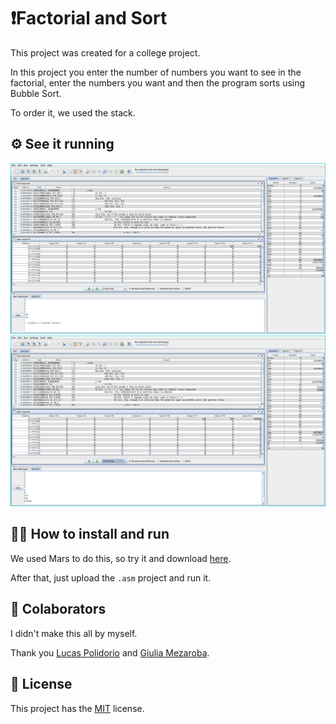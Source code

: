 
# ❗Factorial and Sort

This project was created for a college project. 

In this project you enter the number of numbers you want to see in the factorial, enter the numbers you want and then the program sorts using Bubble Sort.

To order it, we used the stack.

## ⚙️ See it running

<img alt="Imagem do projeto" src=".github/project_image01.png">
<img alt="Imagem do projeto" src=".github/project_image02.png">


## 👨‍💻 How to install and run

We used Mars to do this, so try it and download [here](https://courses.missouristate.edu/KenVollmar/MARS/).

After that, just upload the `.asm` project and run it.

## 👥 Colaborators
I didn't make this all by myself.

Thank you [Lucas Polidorio](https://github.com/luskaQ) and [Giulia Mezaroba](https://github.com/Giulia1955).
    
## 📝 License

This project has the [MIT](https://choosealicense.com/licenses/mit/) license.

